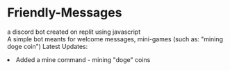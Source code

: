 # Friendly-Messages
a discord bot created on replit using javascript
<br>
A simple bot meants for welcome messages, mini-games (such as: "mining doge coin")
Latest Updates:
<br><li>Added a mine command - mining "doge" coins</li>
